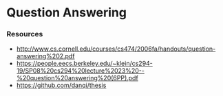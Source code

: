 # Question Answering

### Resources


- http://www.cs.cornell.edu/courses/cs474/2006fa/handouts/question-answering%202.pdf
- https://people.eecs.berkeley.edu/~klein/cs294-19/SP08%20cs294%20lecture%2023%20--%20question%20answering%20(6PP).pdf
- https://github.com/danqi/thesis
